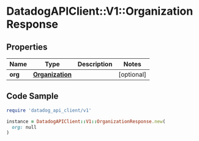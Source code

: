 # DatadogAPIClient::V1::OrganizationResponse

## Properties

| Name | Type | Description | Notes |
| ---- | ---- | ----------- | ----- |
| **org** | [**Organization**](Organization.md) |  | [optional] |

## Code Sample

```ruby
require 'datadog_api_client/v1'

instance = DatadogAPIClient::V1::OrganizationResponse.new(
  org: null
)
```

